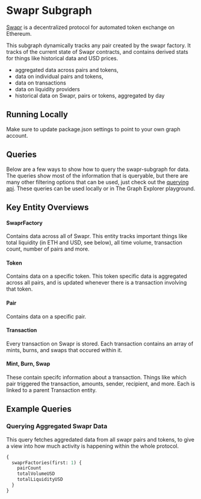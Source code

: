 # Swapr Subgraph

[Swapr](https://swapr.eth.link) is a decentralized protocol for automated token exchange on Ethereum.

This subgraph dynamically tracks any pair created by the swapr factory. It tracks of the current state of Swapr contracts, and contains derived stats for things like historical data and USD prices.

- aggregated data across pairs and tokens,
- data on individual pairs and tokens,
- data on transactions
- data on liquidity providers
- historical data on Swapr, pairs or tokens, aggregated by day

## Running Locally

Make sure to update package.json settings to point to your own graph account.

## Queries

Below are a few ways to show how to query the swapr-subgraph for data. The queries show most of the information that is queryable, but there are many other filtering options that can be used, just check out the [querying api](https://thegraph.com/docs/graphql-api). These queries can be used locally or in The Graph Explorer playground.

## Key Entity Overviews

#### SwaprFactory

Contains data across all of Swapr. This entity tracks important things like total liquidity (in ETH and USD, see below), all time volume, transaction count, number of pairs and more.

#### Token

Contains data on a specific token. This token specific data is aggregated across all pairs, and is updated whenever there is a transaction involving that token.

#### Pair

Contains data on a specific pair.

#### Transaction

Every transaction on Swapr is stored. Each transaction contains an array of mints, burns, and swaps that occured within it.

#### Mint, Burn, Swap

These contain specifc information about a transaction. Things like which pair triggered the transaction, amounts, sender, recipient, and more. Each is linked to a parent Transaction entity.

## Example Queries

### Querying Aggregated Swapr Data

This query fetches aggredated data from all swapr pairs and tokens, to give a view into how much activity is happening within the whole protocol.

```graphql
{
  swaprFactories(first: 1) {
    pairCount
    totalVolumeUSD
    totalLiquidityUSD
  }
}
```
